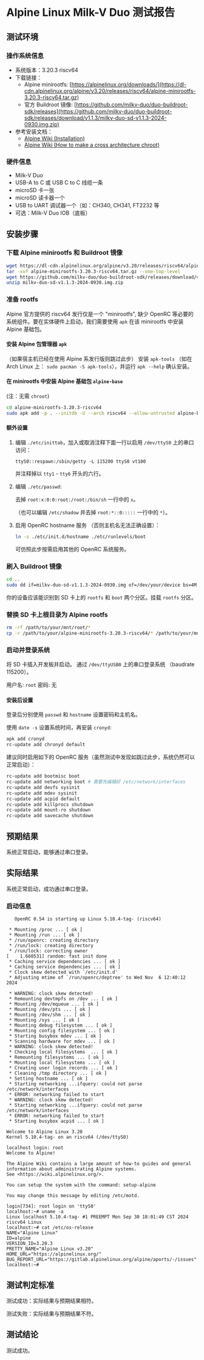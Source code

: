 # Alpine Linux Milk-V Duo 测试报告

## 测试环境

### 操作系统信息

- 系统版本：3.20.3 riscv64
- 下载链接：
  - Alpine minirootfs: [https://alpinelinux.org/downloads/](https://dl-cdn.alpinelinux.org/alpine/v3.20/releases/riscv64/alpine-minirootfs-3.20.3-riscv64.tar.gz)
  - 官方 Buildroot 镜像: [https://github.com/milkv-duo/duo-buildroot-sdk/releases](https://github.com/milkv-duo/duo-buildroot-sdk/releases/download/v1.1.3/milkv-duo-sd-v1.1.3-2024-0930.img.zip)
- 参考安装文档：
  - [Alpine Wiki (Installation)](https://wiki.alpinelinux.org/wiki/Installation)
  - [Alpine Wiki (How to make a cross architecture chroot)](https://wiki.alpinelinux.org/wiki/How_to_make_a_cross_architecture_chroot)

### 硬件信息

- Milk-V Duo
- USB-A to C 或 USB C to C 线缆一条
- microSD 卡一张
- microSD 读卡器一个
- USB to UART 调试器一个（如：CH340, CH341, FT2232 等
- 可选：Milk-V Duo IOB（底板）

## 安装步骤

### 下载 Alpine minirootfs 和 Buildroot 镜像

```bash
wget https://dl-cdn.alpinelinux.org/alpine/v3.20/releases/riscv64/alpine-minirootfs-3.20.3-riscv64.tar.gz
tar -xvf alpine-minirootfs-3.20.3-riscv64.tar.gz --one-top-level
wget https://github.com/milkv-duo/duo-buildroot-sdk/releases/download/v1.1.3/milkv-duo-sd-v1.1.3-2024-0930.img.zip
unzip milkv-duo-sd-v1.1.3-2024-0930.img.zip
```

### 准备 rootfs
Alpine 官方提供的 riscv64 发行仅是一个 "minirootfs", 缺少 OpenRC 等必要的系统组件。要在实体硬件上启动，我们需要使用 `apk` 在该 minirootfs 中安装 Alpine 基础包。 

#### 安装 Alpine 包管理器 `apk`
（如果宿主机已经在使用 Alpine 系发行版则跳过此步）
安装 `apk-tools` （如在 Arch Linux 上： `sudo pacman -S apk-tools`），并运行 `apk --help` 确认安装。

#### 在 minirootfs 中安装 Alpine 基础包 `alpine-base`

(注：无需 `chroot`)

```bash
cd alpine-minirootfs-3.20.3-riscv64
sudo apk add -p . --initdb -U --arch riscv64 --allow-untrusted alpine-base
```

#### 额外设置

1. 编辑 `./etc/inittab`，加入或取消注释下面一行以启用 `/dev/ttyS0` 上的串口访问：
    ```
    ttyS0::respawn:/sbin/getty -L 115200 ttyS0 vt100
    ```
    并注释掉以 `tty1` - `tty6` 开头的六行。

2. 编辑 `./etc/passwd`:

    去掉 `root:x:0:0:root:/root:/bin/sh` 一行中的 `x`。

    （也可以编辑  `/etc/shadow` 并去掉 `root:*::0:::::` 一行中的 `*`）。

3. 启用 OpenRC hostname 服务 （否则主机名无法正确设置）：
   
   ```bash
   ln -s ./etc/init.d/hostname ./etc/runlevels/boot
   ```
   可仿照此步按需启用其他的 OpenRC 系统服务。

### 刷入 Buildroot 镜像

```bash
cd ..
sudo dd if=milkv-duo-sd-v1.1.3-2024-0930.img of=/dev/your/device bs=4M status=progress
```

你的设备应该能识别到 SD 卡上的 `rootfs` 和 `boot` 两个分区。挂载 `rootfs` 分区。

### 替换 SD 卡上根目录为 Alpine rootfs
```bash
rm -rf /path/to/your/mnt/root/*
cp -r /path/to/your/alpine-minirootfs-3.20.3-riscv64/* /path/to/your/mnt/root/
```

### 启动并登录系统

将 SD 卡插入开发板并启动。
通过 `/dev/ttyUSB0` 上的串口登录系统 （baudrate 115200）。

用户名: `root`
密码: 无

#### 安装后设置
登录后分别使用 `passwd` 和 `hostname` 设置密码和主机名。

使用 `date -s` 设置系统时间，再安装 `cronyd`:

```bash
apk add cronyd
rc-update add chronyd default
```

建议同时启用如下的 OpenRC 服务（虽然测试中发现如跳过此步，系统仍然可以正常启动）：

```bash
rc-update add bootmisc boot
rc-update add networking boot # 需要先编辑好 /etc/network/interfaces
rc-update add devfs sysinit
rc-update add mdev sysinit
rc-update add acpid default
rc-update add killprocs shutdown
rc-update add mount-ro shutdown
rc-update add savecache shutdown
```

## 预期结果

系统正常启动，能够通过串口登录。

## 实际结果

系统正常启动，成功通过串口登录。

### 启动信息

```log
   OpenRC 0.54 is starting up Linux 5.10.4-tag- (riscv64)

 * Mounting /proc ... [ ok ]
 * Mounting /run ... [ ok ]
 * /run/openrc: creating directory
 * /run/lock: creating directory
 * /run/lock: correcting owner
[    1.660531] random: fast init done
 * Caching service dependencies ... [ ok ]
 * Caching service dependencies ... [ ok ]
 * Clock skew detected with `/etc/init.d'
 * Adjusting mtime of `/run/openrc/deptree' to Wed Nov  6 12:40:12 2024

 * WARNING: clock skew detected!
 * Remounting devtmpfs on /dev ... [ ok ]
 * Mounting /dev/mqueue ... [ ok ]
 * Mounting /dev/pts ... [ ok ]
 * Mounting /dev/shm ... [ ok ]
 * Mounting /sys ... [ ok ]
 * Mounting debug filesystem ... [ ok ]
 * Mounting config filesystem ... [ ok ]
 * Starting busybox mdev ... [ ok ]
 * Scanning hardware for mdev ... [ ok ]
 * WARNING: clock skew detected!
 * Checking local filesystems  ... [ ok ]
 * Remounting filesystems ... [ ok ]
 * Mounting local filesystems ... [ ok ]
 * Creating user login records ... [ ok ]
 * Cleaning /tmp directory ... [ ok ]
 * Setting hostname ... [ ok ]
 * Starting networking ...ifquery: could not parse /etc/network/interfaces
 * ERROR: networking failed to start
 * WARNING: clock skew detected!
 * Starting networking ...ifquery: could not parse /etc/network/interfaces
 * ERROR: networking failed to start
 * Starting busybox acpid ... [ ok ]

Welcome to Alpine Linux 3.20
Kernel 5.10.4-tag- on an riscv64 (/dev/ttyS0)

localhost login: root
Welcome to Alpine!

The Alpine Wiki contains a large amount of how-to guides and general
information about administrating Alpine systems.
See <https://wiki.alpinelinux.org/>.

You can setup the system with the command: setup-alpine

You may change this message by editing /etc/motd.

login[734]: root login on 'ttyS0'
localhost:~# uname -a
Linux localhost 5.10.4-tag- #1 PREEMPT Mon Sep 30 18:01:49 CST 2024 riscv64 Linux
localhost:~# cat /etc/os-release 
NAME="Alpine Linux"
ID=alpine
VERSION_ID=3.20.3
PRETTY_NAME="Alpine Linux v3.20"
HOME_URL="https://alpinelinux.org/"
BUG_REPORT_URL="https://gitlab.alpinelinux.org/alpine/aports/-/issues"
localhost:~# 
```

## 测试判定标准

测试成功：实际结果与预期结果相符。

测试失败：实际结果与预期结果不符。

## 测试结论

测试成功。
